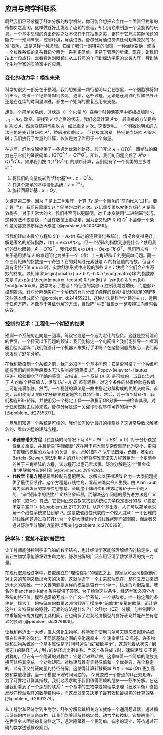 ## 应用与跨学科联系

既然我们已经掌握了舒尔分解的数学机制，你可能会想把它当作一个优雅但抽象的奇物束之高阁。这样做就好比发现了齿轮的原理，却只用它来制造一个会旋转的玩具。一个基本思想的真正奇妙之处不仅在于其抽象之美，更在于它解决实际问题的能力——预测未来，控制环境，解读过去。舒尔分解通过提供任何矩阵变换的“标准”视角，正是这样一种思想。它给了我们一副特殊的眼镜，一种坐标变换，使得一个线性系统的复杂舞蹈分解为一系列更简单、更易于管理的步骤。现在，让我们踏上一段旅程，去看看这副眼镜在从工程师的车间到经济学家的交易大厅，再到演化生物学家的实验室中的应用。

### 变化的动力学：模拟未来

科学的很大一部分在于预测。我们想知道一颗行星明年会在哪里，一个细胞群将如何生长，或者一个电路将如何表现。通常，这些过程，无论是在离散的步骤中展开还是在连续的时间里演进，都由一个矩阵的重复应用来支配。

想象一个简单的系统，其状态（一个向量 $b$）在每个时钟滴答声中都根据规则 $x_{k+1} = A x_k$ 改变。要找到 $k$ 步之后的状态，我们必须计算 $A^k b$。最直接的方法是将 $b$ 乘以 $A$，然后将结果再乘以 $A$，如此重复 $k$ 次。这很乏味。一个稍微聪明点的方法可能是先计算矩阵 $A^k$，然后用它乘以 $b$。但这极其浪费，特别是当矩阵 $A$ 很大时；我们执行了大量的计算，仅仅是为了作用于一个向量。

在这里，舒尔分解提供了一条远为优雅的路径。我们写出 $A = Q T Q^*$。酉矩阵的魔力在于它们的幂很简单：$(QTQ^*)^k = Q T^k Q^*$。所以，我们的问题变成了 $A^k b = Q T^k Q^* b$。如果我们按 $Q (T^k (Q^* b))$ 的顺序计算，我们就有了一个优美的三步过程：
1.  将我们的向量旋转到“舒尔基”中：$z = Q^* b$。
2.  在这个简单的基中演化系统：$y = T^k z$。
3.  旋转回原始基：$x = Q y$。

关键是第二步。因为 $T$ 是上三角矩阵，计算 $Tz$ 是一个简单的“前向代入”过程。要计算 $T^k z$，我们只需重复这个简单的过程 $k$ 次。这比重复乘以完整的矩阵 $A$ 要高效得多。对于非常大的 $k$，我们甚至可以更聪明，对 $T$ 本身使用“二进制幂”技巧。这种方法不仅更快，而且在数值上更稳定，因为正交矩阵 $Q$ 和 $Q^*$ 不会像一个条件差的基变换那样放大误差 [@problem_id:2905355]。

当我们转向由微分方程如 $\dot{x}(t) = A x(t)$ 描述的连续演化系统时，情况会变得更好。解是著名的矩阵指数，$x(t) = \exp(At) x_0$。但一个矩阵的指数到底是什么？使用我们的舒尔眼镜，$A = Q T Q^\top$，我们发现 $\exp(At) = Q \exp(Tt) Q^\top$。我们再次将一个关于通用矩阵 $A$ 的难题简化为关于一个（准）上三角矩阵 $T$ 的更简单问题。而一个三角矩阵的指数是一个奇迹！它的对角线元素就是 $A$ 的特征值的指数。但当 $A$ 具有复特征值 $a \pm ib$ 时，实数舒尔形式中出现的那些 $2 \times 2$ 块呢？它们会产生奇妙的结果。块矩阵 $\begin{pmatrix} a & b \\ -b & a \end{pmatrix}t$ 的指数原来是 $\exp(at) \begin{pmatrix} \cos(bt) & \sin(bt) \\ -\sin(bt) & \cos(bt) \end{pmatrix}$。数学揭示了物理！特征值的实部 $a$ 控制衰减或增长，而虚部 $b$ 控制振荡。舒尔分解确实将一个系统的行为分成了纯粹的衰减/增长和稳定的旋转这些基本组成部分 [@problem_id:2445522]。这种方法是科学计算的主力，适用于任何方阵，不像基于特征分解的方法，当矩阵“亏损”且缺乏一整套特征向量时会失效。

### 控制的艺术：工程化一个期望的结果

预测一个系统的走向是一回事。驾驭它则是一个远为宏伟的抱负。这就是控制理论的世界，一个探究以下问题的领域：我们能稳定一个电网吗？我们能引导一个探测器到达火星吗？我们能设计一个机器人来执行手术吗？在这些问题的核心，我们再次发现了舒尔分解。

在我们能控制一个系统之前，我们必须问一个基本问题：它是否可控？一个系统可能有我们的控制手段根本无法影响的“隐藏模式”。Popov-Belevitch-Hautus (PBH) 检验提供了明确的答案。它指出，一个系统 $(A, B)$ 是可控的，当且仅当对于 $A$ 的每个特征值 $\lambda$，矩阵 $[\lambda I - A, B]$ 都有满秩。对这个条件的朴素检验在数值上可能充满陷阱。然而，一个稳健的算法是一曲由稳定分解构成的优美交响乐。首先，我们使用 $A$ 的舒尔分解来稳定地找到其特征值。然后，对于每个特征值，我们构造PBH矩阵，并使用另一个稳定工具——秩揭示QR分解——来检查其秩。对于任何控制工程师来说，舒尔分解是这一关键诊断程序中可靠的第一步 [@problem_id:2735377]。

一旦我们知道一个系统是可控的，我们如何设计最好的控制器？这通常导致求解著名的、看似凶猛的矩阵方程。
-   **李雅普诺夫方程**（在连续时间情况下为 $AP + PA^\top + BB^\top = 0$）对于分析稳定性至关重要，并且是像“平衡截断”这样用于将大型复杂模型简化为更小、更易于管理的模型的方法中的关键一步。求解矩阵 $P$ 似乎很困难。然而，著名的 Bartels-Stewart 算法利用 $A$ 的舒尔分解将李雅普诺夫方程转换为一个更简单的关于三角矩阵的方程，该方程可以逐元素求解。舒尔分解是这个“黄金标准”求解器内部的引擎 [@problem_id:2854292]。
-   **代数里卡提方程**是最优控制的皇冠明珠。求解它以获得矩阵 $P$ 为一大类问题提供了最优反馈律。这个方程是非线性的，看起来确实令人生畏。由 Alan Laub 等先驱者发展的突破性思想是，证明这个非线性矩阵方程等价于一个更大的、“辛”矩阵束的线性*广义特征值问题*。而解决这个问题的最先进方法是广义舒尔（或QZ）算法。它使用正交变换来找到系统动力学稳定部分的基（“稳定不变子空间”）[@problem_id:2700997]。从这个基出发，人们可以简单地求解一个线性系统来找到解 $P$。这是数值线性代数的一个惊人胜利：一个困难的非线性问题通过将其转化为一个更大但结构化的线性问题而被驯服，而后者又通过舒尔型分解的力量得以解决 [@problem_id:2700999]。

### 跨学科：意想不到的普适性

让工程师能够控制宇宙飞船的数学结构，也让经济学家能够理解经济的稳定性，或者让生物学家能够重建生命之树。舒尔分解的广泛应用证明了数学原理的统一力量。

在现代宏观经济学中，模型建立在“理性预期”的理念之上，即家庭和公司根据他们对未来的预期来做出今天的决策。这就创造了一个未来影响现在、现在又反过来塑造未来的系统。一个关键问题是这样的模型是否有一个单一、稳定的均衡路径。著名的 Blanchard-Kahn 条件提供了答案。为了检验这些条件，经济学家必须分析系统的特征值。模型通常被写成一个广义一阶系统，一个矩阵束。唯一稳定解的条件是，模大于一的特征值的数量必须恰好等于模型中“前瞻性”变量的数量。而计算这些广义特征值的稳健、可靠的方法是什么？广义舒尔（QZ）分解。与控制理论中求解里卡提方程的工具相同，它也确保了宏观经济模型的良好表现并能产生有意义的预测 [@problem_id:2376609]。

让我们再迈出一大步，进入演化生物学。科学家们使用马尔可夫链来模拟DNA或蛋白质序列的演化。不同氨基酸之间的变化速率由一个速率矩阵 $Q$ 描述。许多物理和生物系统的一个基本属性是“时间可逆性”或“细致平衡”，这意味着从状态 $i$ 到状态 $j$ 的路径与从 $j$ 到 $i$ 的路径成比例关系。当这个条件成立时，速率矩阵 $Q$ 不是对称的，但它有一个隐藏的对称性：它是*可对称化的*。这意味着一个简单的缩放变换可以将其变成一个对称矩阵。对称矩阵具有实特征值和一个优美的、完全稳定的、带有正交特征向量的特征分解。这使得计算转移概率 $P(t) = \exp(Qt)$ 更加高效和数值稳健。当一个模型*不是*时间可逆的， $Q$ 就变成一个普通的非正规矩阵。为了可靠地计算其指数，我们必须求助于我们值得信赖的朋友——舒尔分解。在这里我们看到了一个深刻的联系：一个基本的生物学或物理学原理（细致平衡）直接反映在模型矩阵的数学结构中，而这反过来又决定了最有效和最稳定的计算策略 [@problem_id:2691278]。

从工程学和经济学到生物学，舒尔分解及其相关方法就像一个通用翻译器，通过揭示系统的内在三角结构，让我们能够理解其稳定性、动力学和控制。它提醒我们，在世界令人困惑的复杂性之下，通常隐藏着一个更简单、有序的现实，等待通过正确的数学透镜被观察到。